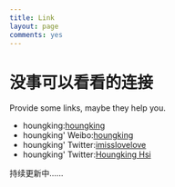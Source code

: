 ```yaml
---
title: Link
layout: page
comments: yes
---
```


# 没事可以看看的连接

Provide some links, maybe they help you.

- houngking:[houngking](http://www.houngking.cc) 
- houngking' Weibo:[houngking](http://weibo.com/tangmegling) 
- houngking' Twitter:[imisslovelove](https://twitter.com/imisslovelove) 
- houngking' Twitter:[Houngking Hsi](https://www.facebook.com/HoungKingHsi) 

持续更新中......
